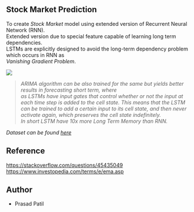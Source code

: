 ## Stock Market Prediction
To create *Stock Market* model using extended version of Recurrent Neural Network (RNN). <br>
Extended version due to special feature capable of learning long term dependencies. <br>
LSTMs are explicitly designed to avoid the long-term dependency problem which occurs in RNN as <br>
*Vanishing Gradient Problem*.

![](https://encrypted-tbn0.gstatic.com/images?q=tbn%3AANd9GcSVFfyOohG8h_o66A47Y5fEfoAiuvFzH2EubMpbNcAeqmxNDyFZ)

> *ARIMA algorithm can be also trained for the same but yields better results in forecasting short term, where <br> 
as LSTMs have input gates that control whether or not the input at each time step is added to the cell state. This means that the LSTM can be trained to add a certain input to its cell state, and then never activate again, which preserves the cell state indefinitely. <br>
In short LSTM have 10x more Long Term Memory than RNN.*

*Dataset can be found [here](http://quotes.wsj.com/GOOG/historical-prices/download?MOD_VIEW=page&num_rows=6299.041666666667&range_days=6299.041666666667&startDate=09/06/2000&endDate=12/05/2017)*

## Reference
https://stackoverflow.com/questions/45435049 <br>
https://www.investopedia.com/terms/e/ema.asp

## Author
- Prasad Patil
